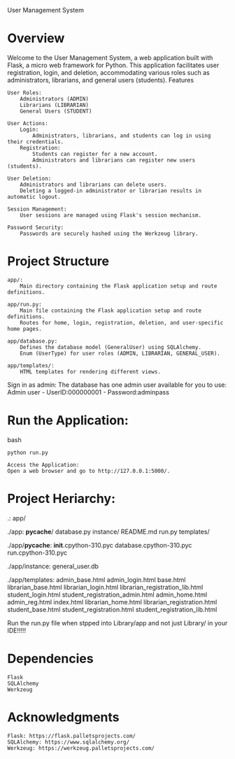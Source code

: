 User Management System
# Overview

Welcome to the User Management System, a web application built with Flask, a micro web framework for Python. This application facilitates user registration, login, and deletion, accommodating various roles such as administrators, librarians, and general users (students).
Features

    User Roles:
        Administrators (ADMIN)
        Librarians (LIBRARIAN)
        General Users (STUDENT)

    User Actions:
        Login:
            Administrators, librarians, and students can log in using their credentials.
        Registration:
            Students can register for a new account.
            Administrators and librarians can register new users (students).

    User Deletion:
        Administrators and librarians can delete users.
        Deleting a logged-in administrator or librarian results in automatic logout.

    Session Management:
        User sessions are managed using Flask's session mechanism.

    Password Security:
        Passwords are securely hashed using the Werkzeug library.

# Project Structure

    app/:
        Main directory containing the Flask application setup and route definitions.

    app/run.py:
        Main file containing the Flask application setup and route definitions.
        Routes for home, login, registration, deletion, and user-specific home pages.

    app/database.py:
        Defines the database model (GeneralUser) using SQLAlchemy.
        Enum (UserType) for user roles (ADMIN, LIBRARIAN, GENERAL_USER).

    app/templates/:
        HTML templates for rendering different views.

Sign in as admin:
The database has one admin user available for you to use:
Admin user - UserID:000000001 - Password:adminpass

# Run the Application:

bash

    python run.py

    Access the Application:
    Open a web browser and go to http://127.0.0.1:5000/.

# Project Heriarchy:
.:
app/

./app:
__pycache__/  database.py  instance/  README.md  run.py  templates/

./app/__pycache__:
__init__.cpython-310.pyc  database.cpython-310.pyc  run.cpython-310.pyc

./app/instance:
general_user.db

./app/templates:
admin_base.html  admin_login.html  base.html   librarian_base.html  librarian_login.html         librarian_registration_lib.html  student_login.html         student_registration_admin.html
admin_home.html  admin_reg.html    index.html  librarian_home.html  librarian_registration.html  student_base.html                student_registration.html  student_registration_lib.html



Run the run.py file when stpped into Library/app and not just Library/ in your IDE!!!!!

# Dependencies

    Flask
    SQLAlchemy
    Werkzeug


# Acknowledgments

    Flask: https://flask.palletsprojects.com/
    SQLAlchemy: https://www.sqlalchemy.org/
    Werkzeug: https://werkzeug.palletsprojects.com/

